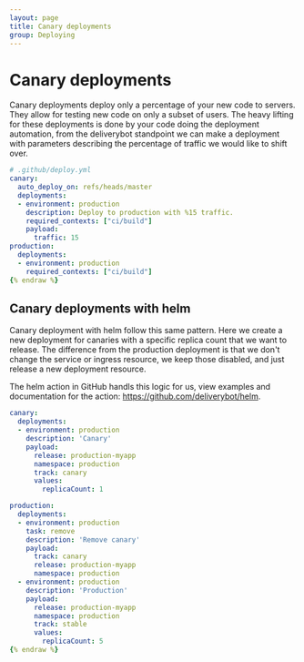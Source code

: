 ```yaml
---
layout: page
title: Canary deployments
group: Deploying
---
```


# Canary deployments

Canary deployments deploy only a percentage of your new code to servers. They
allow for testing new code on only a subset of users. The heavy lifting for
these deployments is done by your code doing the deployment automation, from
the deliverybot standpoint we can make a deployment with parameters describing
the percentage of traffic we would like to shift over.

```yaml {% raw %}
# .github/deploy.yml
canary:
  auto_deploy_on: refs/heads/master
  deployments:
  - environment: production
    description: Deploy to production with %15 traffic.
    required_contexts: ["ci/build"]
    payload:
      traffic: 15
production:
  deployments:
  - environment: production
    required_contexts: ["ci/build"]
{% endraw %}
```

## Canary deployments with helm

Canary deployment with helm follow this same pattern. Here we create a new
deployment for canaries with a specific replica count that we want to release.
The difference from the production deployment is that we don't change the
service or ingress resource, we keep those disabled, and just release a new
deployment resource.

The helm action in GitHub handls this logic for us, view examples and
documentation for the action: https://github.com/deliverybot/helm.

```yaml {% raw %}
canary:
  deployments:
  - environment: production
    description: 'Canary'
    payload:
      release: production-myapp
      namespace: production
      track: canary
      values:
        replicaCount: 1

production:
  deployments:
  - environment: production
    task: remove
    description: 'Remove canary'
    payload:
      track: canary
      release: production-myapp
      namespace: production
  - environment: production
    description: 'Production'
    payload:
      release: production-myapp
      namespace: production
      track: stable
      values:
        replicaCount: 5
{% endraw %}
```
